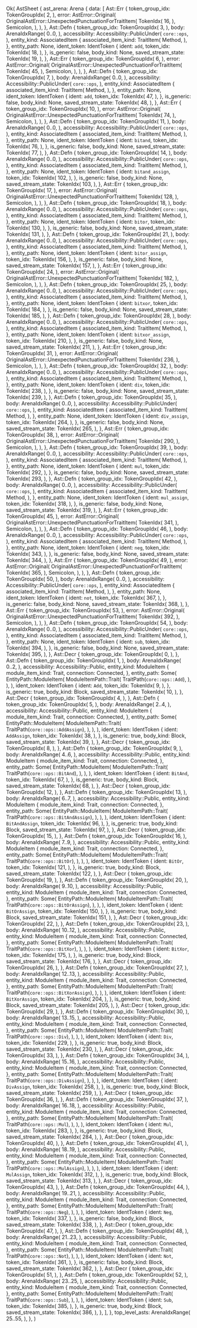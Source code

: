 Ok(
    AstSheet {
        ast_arena: Arena {
            data: [
                Ast::Err {
                    token_group_idx: TokenGroupIdx(
                        2,
                    ),
                    error: AstError::Original(
                        OriginalAstError::UnexpectedPunctuationForTraitItem(
                            TokenIdx(
                                16,
                            ),
                            Semicolon,
                        ),
                    ),
                },
                Ast::Defn {
                    token_group_idx: TokenGroupIdx(
                        3,
                    ),
                    body: ArenaIdxRange(
                        0..0,
                    ),
                    accessibility: Accessibility::PublicUnder(
                        `core::ops`,
                    ),
                    entity_kind: AssociatedItem {
                        associated_item_kind: TraitItem(
                            Method,
                        ),
                    },
                    entity_path: None,
                    ident_token: IdentToken {
                        ident: `add`,
                        token_idx: TokenIdx(
                            18,
                        ),
                    },
                    is_generic: false,
                    body_kind: None,
                    saved_stream_state: TokenIdx(
                        19,
                    ),
                },
                Ast::Err {
                    token_group_idx: TokenGroupIdx(
                        6,
                    ),
                    error: AstError::Original(
                        OriginalAstError::UnexpectedPunctuationForTraitItem(
                            TokenIdx(
                                45,
                            ),
                            Semicolon,
                        ),
                    ),
                },
                Ast::Defn {
                    token_group_idx: TokenGroupIdx(
                        7,
                    ),
                    body: ArenaIdxRange(
                        0..0,
                    ),
                    accessibility: Accessibility::PublicUnder(
                        `core::ops`,
                    ),
                    entity_kind: AssociatedItem {
                        associated_item_kind: TraitItem(
                            Method,
                        ),
                    },
                    entity_path: None,
                    ident_token: IdentToken {
                        ident: `add`,
                        token_idx: TokenIdx(
                            47,
                        ),
                    },
                    is_generic: false,
                    body_kind: None,
                    saved_stream_state: TokenIdx(
                        48,
                    ),
                },
                Ast::Err {
                    token_group_idx: TokenGroupIdx(
                        10,
                    ),
                    error: AstError::Original(
                        OriginalAstError::UnexpectedPunctuationForTraitItem(
                            TokenIdx(
                                74,
                            ),
                            Semicolon,
                        ),
                    ),
                },
                Ast::Defn {
                    token_group_idx: TokenGroupIdx(
                        11,
                    ),
                    body: ArenaIdxRange(
                        0..0,
                    ),
                    accessibility: Accessibility::PublicUnder(
                        `core::ops`,
                    ),
                    entity_kind: AssociatedItem {
                        associated_item_kind: TraitItem(
                            Method,
                        ),
                    },
                    entity_path: None,
                    ident_token: IdentToken {
                        ident: `bitand`,
                        token_idx: TokenIdx(
                            76,
                        ),
                    },
                    is_generic: false,
                    body_kind: None,
                    saved_stream_state: TokenIdx(
                        77,
                    ),
                },
                Ast::Defn {
                    token_group_idx: TokenGroupIdx(
                        14,
                    ),
                    body: ArenaIdxRange(
                        0..0,
                    ),
                    accessibility: Accessibility::PublicUnder(
                        `core::ops`,
                    ),
                    entity_kind: AssociatedItem {
                        associated_item_kind: TraitItem(
                            Method,
                        ),
                    },
                    entity_path: None,
                    ident_token: IdentToken {
                        ident: `bitand_assign`,
                        token_idx: TokenIdx(
                            102,
                        ),
                    },
                    is_generic: false,
                    body_kind: None,
                    saved_stream_state: TokenIdx(
                        103,
                    ),
                },
                Ast::Err {
                    token_group_idx: TokenGroupIdx(
                        17,
                    ),
                    error: AstError::Original(
                        OriginalAstError::UnexpectedPunctuationForTraitItem(
                            TokenIdx(
                                128,
                            ),
                            Semicolon,
                        ),
                    ),
                },
                Ast::Defn {
                    token_group_idx: TokenGroupIdx(
                        18,
                    ),
                    body: ArenaIdxRange(
                        0..0,
                    ),
                    accessibility: Accessibility::PublicUnder(
                        `core::ops`,
                    ),
                    entity_kind: AssociatedItem {
                        associated_item_kind: TraitItem(
                            Method,
                        ),
                    },
                    entity_path: None,
                    ident_token: IdentToken {
                        ident: `bitor`,
                        token_idx: TokenIdx(
                            130,
                        ),
                    },
                    is_generic: false,
                    body_kind: None,
                    saved_stream_state: TokenIdx(
                        131,
                    ),
                },
                Ast::Defn {
                    token_group_idx: TokenGroupIdx(
                        21,
                    ),
                    body: ArenaIdxRange(
                        0..0,
                    ),
                    accessibility: Accessibility::PublicUnder(
                        `core::ops`,
                    ),
                    entity_kind: AssociatedItem {
                        associated_item_kind: TraitItem(
                            Method,
                        ),
                    },
                    entity_path: None,
                    ident_token: IdentToken {
                        ident: `bitor_assign`,
                        token_idx: TokenIdx(
                            156,
                        ),
                    },
                    is_generic: false,
                    body_kind: None,
                    saved_stream_state: TokenIdx(
                        157,
                    ),
                },
                Ast::Err {
                    token_group_idx: TokenGroupIdx(
                        24,
                    ),
                    error: AstError::Original(
                        OriginalAstError::UnexpectedPunctuationForTraitItem(
                            TokenIdx(
                                182,
                            ),
                            Semicolon,
                        ),
                    ),
                },
                Ast::Defn {
                    token_group_idx: TokenGroupIdx(
                        25,
                    ),
                    body: ArenaIdxRange(
                        0..0,
                    ),
                    accessibility: Accessibility::PublicUnder(
                        `core::ops`,
                    ),
                    entity_kind: AssociatedItem {
                        associated_item_kind: TraitItem(
                            Method,
                        ),
                    },
                    entity_path: None,
                    ident_token: IdentToken {
                        ident: `bitxor`,
                        token_idx: TokenIdx(
                            184,
                        ),
                    },
                    is_generic: false,
                    body_kind: None,
                    saved_stream_state: TokenIdx(
                        185,
                    ),
                },
                Ast::Defn {
                    token_group_idx: TokenGroupIdx(
                        28,
                    ),
                    body: ArenaIdxRange(
                        0..0,
                    ),
                    accessibility: Accessibility::PublicUnder(
                        `core::ops`,
                    ),
                    entity_kind: AssociatedItem {
                        associated_item_kind: TraitItem(
                            Method,
                        ),
                    },
                    entity_path: None,
                    ident_token: IdentToken {
                        ident: `bitxor_assign`,
                        token_idx: TokenIdx(
                            210,
                        ),
                    },
                    is_generic: false,
                    body_kind: None,
                    saved_stream_state: TokenIdx(
                        211,
                    ),
                },
                Ast::Err {
                    token_group_idx: TokenGroupIdx(
                        31,
                    ),
                    error: AstError::Original(
                        OriginalAstError::UnexpectedPunctuationForTraitItem(
                            TokenIdx(
                                236,
                            ),
                            Semicolon,
                        ),
                    ),
                },
                Ast::Defn {
                    token_group_idx: TokenGroupIdx(
                        32,
                    ),
                    body: ArenaIdxRange(
                        0..0,
                    ),
                    accessibility: Accessibility::PublicUnder(
                        `core::ops`,
                    ),
                    entity_kind: AssociatedItem {
                        associated_item_kind: TraitItem(
                            Method,
                        ),
                    },
                    entity_path: None,
                    ident_token: IdentToken {
                        ident: `div`,
                        token_idx: TokenIdx(
                            238,
                        ),
                    },
                    is_generic: false,
                    body_kind: None,
                    saved_stream_state: TokenIdx(
                        239,
                    ),
                },
                Ast::Defn {
                    token_group_idx: TokenGroupIdx(
                        35,
                    ),
                    body: ArenaIdxRange(
                        0..0,
                    ),
                    accessibility: Accessibility::PublicUnder(
                        `core::ops`,
                    ),
                    entity_kind: AssociatedItem {
                        associated_item_kind: TraitItem(
                            Method,
                        ),
                    },
                    entity_path: None,
                    ident_token: IdentToken {
                        ident: `div_assign`,
                        token_idx: TokenIdx(
                            264,
                        ),
                    },
                    is_generic: false,
                    body_kind: None,
                    saved_stream_state: TokenIdx(
                        265,
                    ),
                },
                Ast::Err {
                    token_group_idx: TokenGroupIdx(
                        38,
                    ),
                    error: AstError::Original(
                        OriginalAstError::UnexpectedPunctuationForTraitItem(
                            TokenIdx(
                                290,
                            ),
                            Semicolon,
                        ),
                    ),
                },
                Ast::Defn {
                    token_group_idx: TokenGroupIdx(
                        39,
                    ),
                    body: ArenaIdxRange(
                        0..0,
                    ),
                    accessibility: Accessibility::PublicUnder(
                        `core::ops`,
                    ),
                    entity_kind: AssociatedItem {
                        associated_item_kind: TraitItem(
                            Method,
                        ),
                    },
                    entity_path: None,
                    ident_token: IdentToken {
                        ident: `mul`,
                        token_idx: TokenIdx(
                            292,
                        ),
                    },
                    is_generic: false,
                    body_kind: None,
                    saved_stream_state: TokenIdx(
                        293,
                    ),
                },
                Ast::Defn {
                    token_group_idx: TokenGroupIdx(
                        42,
                    ),
                    body: ArenaIdxRange(
                        0..0,
                    ),
                    accessibility: Accessibility::PublicUnder(
                        `core::ops`,
                    ),
                    entity_kind: AssociatedItem {
                        associated_item_kind: TraitItem(
                            Method,
                        ),
                    },
                    entity_path: None,
                    ident_token: IdentToken {
                        ident: `mul_assign`,
                        token_idx: TokenIdx(
                            318,
                        ),
                    },
                    is_generic: false,
                    body_kind: None,
                    saved_stream_state: TokenIdx(
                        319,
                    ),
                },
                Ast::Err {
                    token_group_idx: TokenGroupIdx(
                        45,
                    ),
                    error: AstError::Original(
                        OriginalAstError::UnexpectedPunctuationForTraitItem(
                            TokenIdx(
                                341,
                            ),
                            Semicolon,
                        ),
                    ),
                },
                Ast::Defn {
                    token_group_idx: TokenGroupIdx(
                        46,
                    ),
                    body: ArenaIdxRange(
                        0..0,
                    ),
                    accessibility: Accessibility::PublicUnder(
                        `core::ops`,
                    ),
                    entity_kind: AssociatedItem {
                        associated_item_kind: TraitItem(
                            Method,
                        ),
                    },
                    entity_path: None,
                    ident_token: IdentToken {
                        ident: `neg`,
                        token_idx: TokenIdx(
                            343,
                        ),
                    },
                    is_generic: false,
                    body_kind: None,
                    saved_stream_state: TokenIdx(
                        344,
                    ),
                },
                Ast::Err {
                    token_group_idx: TokenGroupIdx(
                        49,
                    ),
                    error: AstError::Original(
                        OriginalAstError::UnexpectedPunctuationForTraitItem(
                            TokenIdx(
                                365,
                            ),
                            Semicolon,
                        ),
                    ),
                },
                Ast::Defn {
                    token_group_idx: TokenGroupIdx(
                        50,
                    ),
                    body: ArenaIdxRange(
                        0..0,
                    ),
                    accessibility: Accessibility::PublicUnder(
                        `core::ops`,
                    ),
                    entity_kind: AssociatedItem {
                        associated_item_kind: TraitItem(
                            Method,
                        ),
                    },
                    entity_path: None,
                    ident_token: IdentToken {
                        ident: `not`,
                        token_idx: TokenIdx(
                            367,
                        ),
                    },
                    is_generic: false,
                    body_kind: None,
                    saved_stream_state: TokenIdx(
                        368,
                    ),
                },
                Ast::Err {
                    token_group_idx: TokenGroupIdx(
                        53,
                    ),
                    error: AstError::Original(
                        OriginalAstError::UnexpectedPunctuationForTraitItem(
                            TokenIdx(
                                392,
                            ),
                            Semicolon,
                        ),
                    ),
                },
                Ast::Defn {
                    token_group_idx: TokenGroupIdx(
                        54,
                    ),
                    body: ArenaIdxRange(
                        0..0,
                    ),
                    accessibility: Accessibility::PublicUnder(
                        `core::ops`,
                    ),
                    entity_kind: AssociatedItem {
                        associated_item_kind: TraitItem(
                            Method,
                        ),
                    },
                    entity_path: None,
                    ident_token: IdentToken {
                        ident: `sub`,
                        token_idx: TokenIdx(
                            394,
                        ),
                    },
                    is_generic: false,
                    body_kind: None,
                    saved_stream_state: TokenIdx(
                        395,
                    ),
                },
                Ast::Decr {
                    token_group_idx: TokenGroupIdx(
                        0,
                    ),
                },
                Ast::Defn {
                    token_group_idx: TokenGroupIdx(
                        1,
                    ),
                    body: ArenaIdxRange(
                        0..2,
                    ),
                    accessibility: Accessibility::Public,
                    entity_kind: ModuleItem {
                        module_item_kind: Trait,
                        connection: Connected,
                    },
                    entity_path: Some(
                        EntityPath::ModuleItem(
                            ModuleItemPath::Trait(
                                TraitPath(`core::ops::Add`),
                            ),
                        ),
                    ),
                    ident_token: IdentToken {
                        ident: `Add`,
                        token_idx: TokenIdx(
                            9,
                        ),
                    },
                    is_generic: true,
                    body_kind: Block,
                    saved_stream_state: TokenIdx(
                        10,
                    ),
                },
                Ast::Decr {
                    token_group_idx: TokenGroupIdx(
                        4,
                    ),
                },
                Ast::Defn {
                    token_group_idx: TokenGroupIdx(
                        5,
                    ),
                    body: ArenaIdxRange(
                        2..4,
                    ),
                    accessibility: Accessibility::Public,
                    entity_kind: ModuleItem {
                        module_item_kind: Trait,
                        connection: Connected,
                    },
                    entity_path: Some(
                        EntityPath::ModuleItem(
                            ModuleItemPath::Trait(
                                TraitPath(`core::ops::AddAssign`),
                            ),
                        ),
                    ),
                    ident_token: IdentToken {
                        ident: `AddAssign`,
                        token_idx: TokenIdx(
                            38,
                        ),
                    },
                    is_generic: true,
                    body_kind: Block,
                    saved_stream_state: TokenIdx(
                        39,
                    ),
                },
                Ast::Decr {
                    token_group_idx: TokenGroupIdx(
                        8,
                    ),
                },
                Ast::Defn {
                    token_group_idx: TokenGroupIdx(
                        9,
                    ),
                    body: ArenaIdxRange(
                        4..6,
                    ),
                    accessibility: Accessibility::Public,
                    entity_kind: ModuleItem {
                        module_item_kind: Trait,
                        connection: Connected,
                    },
                    entity_path: Some(
                        EntityPath::ModuleItem(
                            ModuleItemPath::Trait(
                                TraitPath(`core::ops::BitAnd`),
                            ),
                        ),
                    ),
                    ident_token: IdentToken {
                        ident: `BitAnd`,
                        token_idx: TokenIdx(
                            67,
                        ),
                    },
                    is_generic: true,
                    body_kind: Block,
                    saved_stream_state: TokenIdx(
                        68,
                    ),
                },
                Ast::Decr {
                    token_group_idx: TokenGroupIdx(
                        12,
                    ),
                },
                Ast::Defn {
                    token_group_idx: TokenGroupIdx(
                        13,
                    ),
                    body: ArenaIdxRange(
                        6..7,
                    ),
                    accessibility: Accessibility::Public,
                    entity_kind: ModuleItem {
                        module_item_kind: Trait,
                        connection: Connected,
                    },
                    entity_path: Some(
                        EntityPath::ModuleItem(
                            ModuleItemPath::Trait(
                                TraitPath(`core::ops::BitAndAssign`),
                            ),
                        ),
                    ),
                    ident_token: IdentToken {
                        ident: `BitAndAssign`,
                        token_idx: TokenIdx(
                            96,
                        ),
                    },
                    is_generic: true,
                    body_kind: Block,
                    saved_stream_state: TokenIdx(
                        97,
                    ),
                },
                Ast::Decr {
                    token_group_idx: TokenGroupIdx(
                        15,
                    ),
                },
                Ast::Defn {
                    token_group_idx: TokenGroupIdx(
                        16,
                    ),
                    body: ArenaIdxRange(
                        7..9,
                    ),
                    accessibility: Accessibility::Public,
                    entity_kind: ModuleItem {
                        module_item_kind: Trait,
                        connection: Connected,
                    },
                    entity_path: Some(
                        EntityPath::ModuleItem(
                            ModuleItemPath::Trait(
                                TraitPath(`core::ops::BitOr`),
                            ),
                        ),
                    ),
                    ident_token: IdentToken {
                        ident: `BitOr`,
                        token_idx: TokenIdx(
                            121,
                        ),
                    },
                    is_generic: true,
                    body_kind: Block,
                    saved_stream_state: TokenIdx(
                        122,
                    ),
                },
                Ast::Decr {
                    token_group_idx: TokenGroupIdx(
                        19,
                    ),
                },
                Ast::Defn {
                    token_group_idx: TokenGroupIdx(
                        20,
                    ),
                    body: ArenaIdxRange(
                        9..10,
                    ),
                    accessibility: Accessibility::Public,
                    entity_kind: ModuleItem {
                        module_item_kind: Trait,
                        connection: Connected,
                    },
                    entity_path: Some(
                        EntityPath::ModuleItem(
                            ModuleItemPath::Trait(
                                TraitPath(`core::ops::BitOrAssign`),
                            ),
                        ),
                    ),
                    ident_token: IdentToken {
                        ident: `BitOrAssign`,
                        token_idx: TokenIdx(
                            150,
                        ),
                    },
                    is_generic: true,
                    body_kind: Block,
                    saved_stream_state: TokenIdx(
                        151,
                    ),
                },
                Ast::Decr {
                    token_group_idx: TokenGroupIdx(
                        22,
                    ),
                },
                Ast::Defn {
                    token_group_idx: TokenGroupIdx(
                        23,
                    ),
                    body: ArenaIdxRange(
                        10..12,
                    ),
                    accessibility: Accessibility::Public,
                    entity_kind: ModuleItem {
                        module_item_kind: Trait,
                        connection: Connected,
                    },
                    entity_path: Some(
                        EntityPath::ModuleItem(
                            ModuleItemPath::Trait(
                                TraitPath(`core::ops::BitXor`),
                            ),
                        ),
                    ),
                    ident_token: IdentToken {
                        ident: `BitXor`,
                        token_idx: TokenIdx(
                            175,
                        ),
                    },
                    is_generic: true,
                    body_kind: Block,
                    saved_stream_state: TokenIdx(
                        176,
                    ),
                },
                Ast::Decr {
                    token_group_idx: TokenGroupIdx(
                        26,
                    ),
                },
                Ast::Defn {
                    token_group_idx: TokenGroupIdx(
                        27,
                    ),
                    body: ArenaIdxRange(
                        12..13,
                    ),
                    accessibility: Accessibility::Public,
                    entity_kind: ModuleItem {
                        module_item_kind: Trait,
                        connection: Connected,
                    },
                    entity_path: Some(
                        EntityPath::ModuleItem(
                            ModuleItemPath::Trait(
                                TraitPath(`core::ops::BitXorAssign`),
                            ),
                        ),
                    ),
                    ident_token: IdentToken {
                        ident: `BitXorAssign`,
                        token_idx: TokenIdx(
                            204,
                        ),
                    },
                    is_generic: true,
                    body_kind: Block,
                    saved_stream_state: TokenIdx(
                        205,
                    ),
                },
                Ast::Decr {
                    token_group_idx: TokenGroupIdx(
                        29,
                    ),
                },
                Ast::Defn {
                    token_group_idx: TokenGroupIdx(
                        30,
                    ),
                    body: ArenaIdxRange(
                        13..15,
                    ),
                    accessibility: Accessibility::Public,
                    entity_kind: ModuleItem {
                        module_item_kind: Trait,
                        connection: Connected,
                    },
                    entity_path: Some(
                        EntityPath::ModuleItem(
                            ModuleItemPath::Trait(
                                TraitPath(`core::ops::Div`),
                            ),
                        ),
                    ),
                    ident_token: IdentToken {
                        ident: `Div`,
                        token_idx: TokenIdx(
                            229,
                        ),
                    },
                    is_generic: true,
                    body_kind: Block,
                    saved_stream_state: TokenIdx(
                        230,
                    ),
                },
                Ast::Decr {
                    token_group_idx: TokenGroupIdx(
                        33,
                    ),
                },
                Ast::Defn {
                    token_group_idx: TokenGroupIdx(
                        34,
                    ),
                    body: ArenaIdxRange(
                        15..16,
                    ),
                    accessibility: Accessibility::Public,
                    entity_kind: ModuleItem {
                        module_item_kind: Trait,
                        connection: Connected,
                    },
                    entity_path: Some(
                        EntityPath::ModuleItem(
                            ModuleItemPath::Trait(
                                TraitPath(`core::ops::DivAssign`),
                            ),
                        ),
                    ),
                    ident_token: IdentToken {
                        ident: `DivAssign`,
                        token_idx: TokenIdx(
                            258,
                        ),
                    },
                    is_generic: true,
                    body_kind: Block,
                    saved_stream_state: TokenIdx(
                        259,
                    ),
                },
                Ast::Decr {
                    token_group_idx: TokenGroupIdx(
                        36,
                    ),
                },
                Ast::Defn {
                    token_group_idx: TokenGroupIdx(
                        37,
                    ),
                    body: ArenaIdxRange(
                        16..18,
                    ),
                    accessibility: Accessibility::Public,
                    entity_kind: ModuleItem {
                        module_item_kind: Trait,
                        connection: Connected,
                    },
                    entity_path: Some(
                        EntityPath::ModuleItem(
                            ModuleItemPath::Trait(
                                TraitPath(`core::ops::Mul`),
                            ),
                        ),
                    ),
                    ident_token: IdentToken {
                        ident: `Mul`,
                        token_idx: TokenIdx(
                            283,
                        ),
                    },
                    is_generic: true,
                    body_kind: Block,
                    saved_stream_state: TokenIdx(
                        284,
                    ),
                },
                Ast::Decr {
                    token_group_idx: TokenGroupIdx(
                        40,
                    ),
                },
                Ast::Defn {
                    token_group_idx: TokenGroupIdx(
                        41,
                    ),
                    body: ArenaIdxRange(
                        18..19,
                    ),
                    accessibility: Accessibility::Public,
                    entity_kind: ModuleItem {
                        module_item_kind: Trait,
                        connection: Connected,
                    },
                    entity_path: Some(
                        EntityPath::ModuleItem(
                            ModuleItemPath::Trait(
                                TraitPath(`core::ops::MulAssign`),
                            ),
                        ),
                    ),
                    ident_token: IdentToken {
                        ident: `MulAssign`,
                        token_idx: TokenIdx(
                            312,
                        ),
                    },
                    is_generic: true,
                    body_kind: Block,
                    saved_stream_state: TokenIdx(
                        313,
                    ),
                },
                Ast::Decr {
                    token_group_idx: TokenGroupIdx(
                        43,
                    ),
                },
                Ast::Defn {
                    token_group_idx: TokenGroupIdx(
                        44,
                    ),
                    body: ArenaIdxRange(
                        19..21,
                    ),
                    accessibility: Accessibility::Public,
                    entity_kind: ModuleItem {
                        module_item_kind: Trait,
                        connection: Connected,
                    },
                    entity_path: Some(
                        EntityPath::ModuleItem(
                            ModuleItemPath::Trait(
                                TraitPath(`core::ops::Neg`),
                            ),
                        ),
                    ),
                    ident_token: IdentToken {
                        ident: `Neg`,
                        token_idx: TokenIdx(
                            337,
                        ),
                    },
                    is_generic: false,
                    body_kind: Block,
                    saved_stream_state: TokenIdx(
                        338,
                    ),
                },
                Ast::Decr {
                    token_group_idx: TokenGroupIdx(
                        47,
                    ),
                },
                Ast::Defn {
                    token_group_idx: TokenGroupIdx(
                        48,
                    ),
                    body: ArenaIdxRange(
                        21..23,
                    ),
                    accessibility: Accessibility::Public,
                    entity_kind: ModuleItem {
                        module_item_kind: Trait,
                        connection: Connected,
                    },
                    entity_path: Some(
                        EntityPath::ModuleItem(
                            ModuleItemPath::Trait(
                                TraitPath(`core::ops::Not`),
                            ),
                        ),
                    ),
                    ident_token: IdentToken {
                        ident: `Not`,
                        token_idx: TokenIdx(
                            361,
                        ),
                    },
                    is_generic: false,
                    body_kind: Block,
                    saved_stream_state: TokenIdx(
                        362,
                    ),
                },
                Ast::Decr {
                    token_group_idx: TokenGroupIdx(
                        51,
                    ),
                },
                Ast::Defn {
                    token_group_idx: TokenGroupIdx(
                        52,
                    ),
                    body: ArenaIdxRange(
                        23..25,
                    ),
                    accessibility: Accessibility::Public,
                    entity_kind: ModuleItem {
                        module_item_kind: Trait,
                        connection: Connected,
                    },
                    entity_path: Some(
                        EntityPath::ModuleItem(
                            ModuleItemPath::Trait(
                                TraitPath(`core::ops::Sub`),
                            ),
                        ),
                    ),
                    ident_token: IdentToken {
                        ident: `Sub`,
                        token_idx: TokenIdx(
                            385,
                        ),
                    },
                    is_generic: true,
                    body_kind: Block,
                    saved_stream_state: TokenIdx(
                        386,
                    ),
                },
            ],
        },
        top_level_asts: ArenaIdxRange(
            25..55,
        ),
    },
)